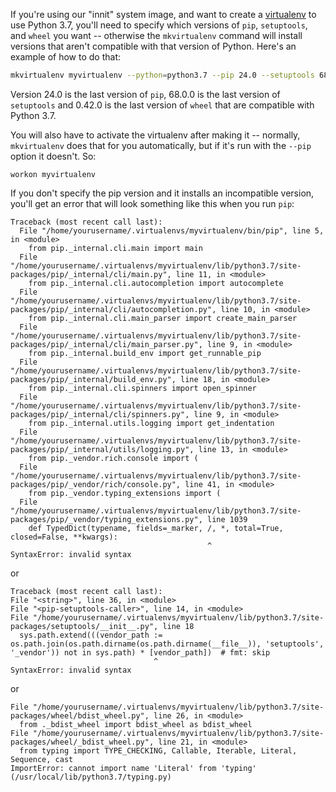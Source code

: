 <!--
.. title: Python 3.7 virtualenvs on the "innit" system image
.. slug: Python37VirtualenvOnInnit
.. date: 2025-03-20 18:25:00 UTC+00:00
.. tags:
.. category:
.. link:
.. description:
.. type: text
-->

If you're using our "innit" system image, and want to create a [virtualenv](/pages/VirtualenvsExplained) to use
Python 3.7, you'll need to specify which versions of `pip`, `setuptools`, and 
`wheel` you want -- otherwise the `mkvirtualenv` command will install
versions that aren't compatible with that version of Python.  Here's an example of how to do that:

```bash
mkvirtualenv myvirtualenv --python=python3.7 --pip 24.0 --setuptools 68.0.0 --wheel 0.42.0
```

Version 24.0 is the last version of `pip`, 68.0.0 is the last version of 
`setuptools` and 0.42.0 is the last version of `wheel` that are compatible with 
Python 3.7.

You will also have to activate the virtualenv after making it -- normally,
`mkvirtualenv` does that for you automatically, but if it's run with the `--pip`
option it doesn't.  So:

```
workon myvirtualenv
```

If you don't specify the pip version and it installs an incompatible version, you'll
get an error that will look something like this when you run `pip`:

```
Traceback (most recent call last):
  File "/home/yourusername/.virtualenvs/myvirtualenv/bin/pip", line 5, in <module>
    from pip._internal.cli.main import main
  File "/home/yourusername/.virtualenvs/myvirtualenv/lib/python3.7/site-packages/pip/_internal/cli/main.py", line 11, in <module>
    from pip._internal.cli.autocompletion import autocomplete
  File "/home/yourusername/.virtualenvs/myvirtualenv/lib/python3.7/site-packages/pip/_internal/cli/autocompletion.py", line 10, in <module>
    from pip._internal.cli.main_parser import create_main_parser
  File "/home/yourusername/.virtualenvs/myvirtualenv/lib/python3.7/site-packages/pip/_internal/cli/main_parser.py", line 9, in <module>
    from pip._internal.build_env import get_runnable_pip
  File "/home/yourusername/.virtualenvs/myvirtualenv/lib/python3.7/site-packages/pip/_internal/build_env.py", line 18, in <module>
    from pip._internal.cli.spinners import open_spinner
  File "/home/yourusername/.virtualenvs/myvirtualenv/lib/python3.7/site-packages/pip/_internal/cli/spinners.py", line 9, in <module>
    from pip._internal.utils.logging import get_indentation
  File "/home/yourusername/.virtualenvs/myvirtualenv/lib/python3.7/site-packages/pip/_internal/utils/logging.py", line 13, in <module>
    from pip._vendor.rich.console import (
  File "/home/yourusername/.virtualenvs/myvirtualenv/lib/python3.7/site-packages/pip/_vendor/rich/console.py", line 41, in <module>
    from pip._vendor.typing_extensions import (
  File "/home/yourusername/.virtualenvs/myvirtualenv/lib/python3.7/site-packages/pip/_vendor/typing_extensions.py", line 1039
    def TypedDict(typename, fields=_marker, /, *, total=True, closed=False, **kwargs):
                                            ^
SyntaxError: invalid syntax
```

or

```
Traceback (most recent call last):
File "<string>", line 36, in <module>
File "<pip-setuptools-caller>", line 14, in <module>
File "/home/yourusername/.virtualenvs/myvirtualenv/lib/python3.7/site-packages/setuptools/__init__.py", line 18
  sys.path.extend(((vendor_path := os.path.join(os.path.dirname(os.path.dirname(__file__)), 'setuptools', '_vendor')) not in sys.path) * [vendor_path])  # fmt: skip
                                ^
SyntaxError: invalid syntax
```

or

```
File "/home/yourusername/.virtualenvs/myvirtualenv/lib/python3.7/site-packages/wheel/bdist_wheel.py", line 26, in <module>
  from ._bdist_wheel import bdist_wheel as bdist_wheel
File "/home/yourusername/.virtualenvs/myvirtualenv/lib/python3.7/site-packages/wheel/_bdist_wheel.py", line 21, in <module>
  from typing import TYPE_CHECKING, Callable, Iterable, Literal, Sequence, cast
ImportError: cannot import name 'Literal' from 'typing' (/usr/local/lib/python3.7/typing.py)
```
